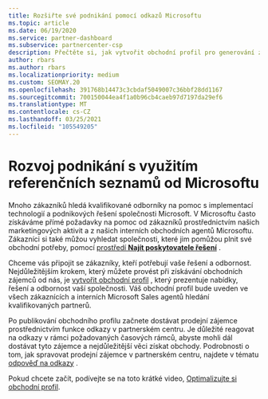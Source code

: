 ```yaml
---
title: Rozšiřte své podnikání pomocí odkazů Microsoftu
ms.topic: article
ms.date: 06/19/2020
ms.service: partner-dashboard
ms.subservice: partnercenter-csp
description: Přečtěte si, jak vytvořit obchodní profil pro generování zájemců z prodeje prostřednictvím funkce odkazů partnerského centra a pak na reakci na tyto odkazy.
author: rbars
ms.author: rbars
ms.localizationpriority: medium
ms.custom: SEOMAY.20
ms.openlocfilehash: 391768b14473c3cbdaf5049007c36bbf28dd1167
ms.sourcegitcommit: 700150044ea4f1a0b96cb4caeb97d7197da29ef6
ms.translationtype: MT
ms.contentlocale: cs-CZ
ms.lasthandoff: 03/25/2021
ms.locfileid: "105549205"
---
```

# <a name="grow-your-business-with-referrals-from-microsoft"></a>Rozvoj podnikání s využitím referenčních seznamů od Microsoftu

Mnoho zákazníků hledá kvalifikované odborníky na pomoc s implementací technologií a podnikových řešení společnosti Microsoft. V Microsoftu často získáváme přímé požadavky na pomoc od zákazníků prostřednictvím našich marketingových aktivit a z našich interních obchodních agentů Microsoftu. Zákazníci si také můžou vyhledat společnosti, které jim pomůžou plnit své obchodní potřeby, pomocí [prostředí **Najít poskytovatele řešení**](https://www.microsoft.com/solution-providers/search) . 

Chceme vás připojit se zákazníky, kteří potřebují vaše řešení a odbornost. Nejdůležitějším krokem, který můžete provést při získávání obchodních zájemců od nás, je [vytvořit obchodní profil](create-a-marketing-profile.md) , který prezentuje nabídky, řešení a odbornost vaší společnosti. Váš obchodní profil bude uveden ve všech zákaznících a interních Microsoft Sales agentů hledání kvalifikovaných partnerů. 

 Po publikování obchodního profilu začnete dostávat prodejní zájemce prostřednictvím funkce odkazy v partnerském centru. Je důležité reagovat na odkazy v rámci požadovaných časových rámců, abyste mohli dál dostávat tyto zájemce a nejdůležitější věci získat obchody. Podrobnosti o tom, jak spravovat prodejní zájemce v partnerském centru, najdete v tématu [odpověď na odkazy](manage-leads.md) .  


Pokud chcete začít, podívejte se na toto krátké video, [Optimalizujte si obchodní profil](https://player.vimeo.com/video/252788046).
